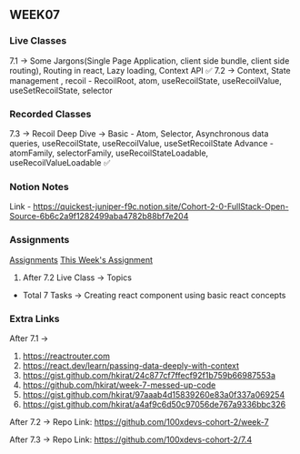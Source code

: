 ## WEEK07

### Live Classes
7.1 -> Some Jargons(Single Page Application, client side bundle, client side routing), Routing in react, Lazy loading, Context API ✅
7.2 -> Context, State management , recoil - RecoilRoot, atom, useRecoilState, useRecoilValue, useSetRecoilState, selector


### Recorded Classes
7.3 -> Recoil Deep Dive -> Basic - Atom, Selector, Asynchronous data queries, useRecoilState, useRecoilValue, useSetRecoilState
Advance - atomFamily, selectorFamily, useRecoilStateLoadable, useRecoilValueLoadable ✅


### Notion Notes
Link - https://quickest-juniper-f9c.notion.site/Cohort-2-0-FullStack-Open-Source-6b6c2a9f1282499aba4782b88bf7e204


### Assignments
[Assignments](https://github.com/100xdevs-cohort-2/assignments)
[This Week's Assignment](https://app.100xdevs.com/courses/3/154/166)
1. After 7.2 Live Class -> 
Topics 
- Total 7 Tasks -> Creating react component using basic react concepts


### Extra Links

After 7.1 ->
1. https://reactrouter.com
2. https://react.dev/learn/passing-data-deeply-with-context
3. https://gist.github.com/hkirat/24c877cf7ffecf92f1b759b66987553a
4. https://github.com/hkirat/week-7-messed-up-code
5. https://gist.github.com/hkirat/97aaab4d15839260e83a0f337a069254
6. https://gist.github.com/hkirat/a4af9c6d50c97056de767a9336bbc326

After 7.2 ->
Repo Link: https://github.com/100xdevs-cohort-2/week-7

After 7.3 -> 
Repo Link: https://github.com/100xdevs-cohort-2/7.4